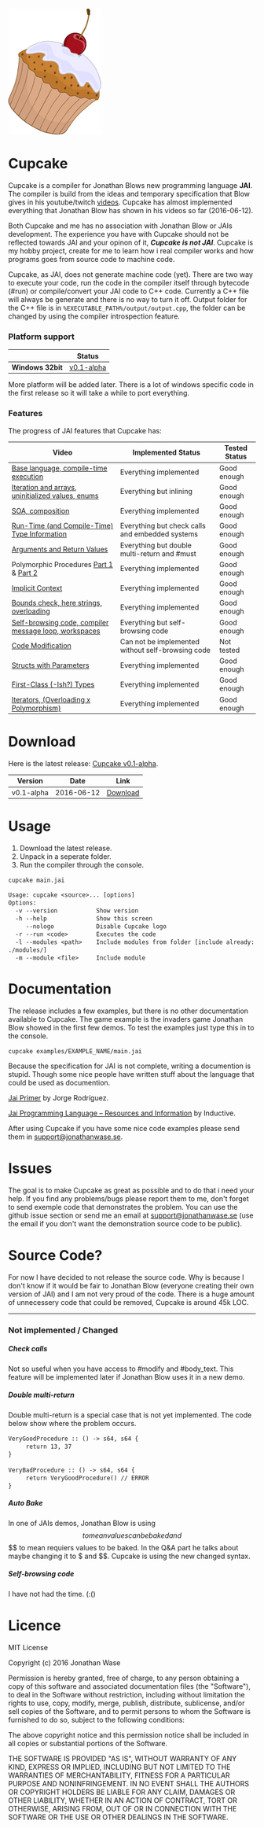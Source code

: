 
![Cupcake](logo.png "Title is optional")

# Cupcake
Cupcake is a compiler for Jonathan Blows new programming language **JAI**. The compiler is build from the ideas and temporary specification that Blow gives in his youtube/twitch [videos](https://www.youtube.com/user/jblow888/videos). Cupcake has almost implemented everything that Jonathan Blow has shown in his videos so far (2016-06-12). 

Both Cupcake and me has no association with Jonathan Blow or JAIs development. The experience you have with Cupcake should not be reflected towards JAI and your opinon of it, **_Cupcake is not JAI_**. Cupcake is my hobby project, create for me to learn how i real compiler works and how programs goes from source code to machine code.

Cupcake, as JAI, does not generate machine code (yet). There are two way to execute your code, run the code in the compiler itself  through bytecode (#run) or compile/convert your JAI code to C++ code. Currently a C++ file will always be generate and there is no way to turn it off. Output folder for the C++ file is in `%EXECUTABLE_PATH%/output/output.cpp`, the folder can be changed by using the compiler introspection feature.

### Platform support ###

|| **Status** |
|---|---|
|**Windows 32bit**         |[v0.1-alpha](http://)|

More platform will be added later. There is a lot of windows specific code in the first release so it will take a while to port everything. 

### Features ###
The progress of JAI features that Cupcake has:

Video  | Implemented Status | Tested Status
------------- | ------------- | ------------- 
[Base language, compile-time execution](https://www.youtube.com/watch?v=UTqZNujQOlA)  | Everything implemented | Good enough
[Iteration and arrays, uninitialized values, enums](https://www.youtube.com/watch?v=-UPFH0eWHEI)  | Everything but inlining | Good enough
[SOA, composition](https://www.youtube.com/watch?v=ZHqFrNyLlpA)  | Everything implemented | Good enough
[Run-Time (and Compile-Time) Type Information](https://www.youtube.com/watch?v=JoNkttD_MUs)  | Everything but check calls and embedded systems | Good enough
[Arguments and Return Values](https://www.youtube.com/watch?v=CttIYXCUeVY)  | Everything but double multi-return and #must | Good enough
Polymorphic Procedures [Part 1](https://www.youtube.com/watch?v=BwqeFrlSpuI) & [Part 2](https://www.youtube.com/watch?v=7Fsy2WaxLOY)  | Everything implemented | Good enough
[Implicit Context](https://www.youtube.com/watch?v=ciGQCP6HgqI)  | Everything implemented | Good enough
[Bounds check, here strings, overloading](https://www.youtube.com/watch?v=4h-0Sc2jK88)  | Everything implemented | Good enough
[Self-browsing code, compiler message loop, workspaces](https://www.youtube.com/watch?v=OHZwYYW9koI)  | Everything but self-browsing code | Good enough
[Code Modification](https://www.youtube.com/watch?v=59lKAlb6cRg)  | Can not be implemented without self-browsing code | Not tested
[Structs with Parameters](https://www.youtube.com/watch?v=2IBr0XZOPsk)  | Everything implemented | Good enough
[First-Class (-Ish?) Types](https://www.youtube.com/watch?v=iVN3LLf4wMg)  | Everything implemented | Good enough
[Iterators, (Overloading x Polymorphism)](https://www.youtube.com/watch?v=COQKyOCAxOQ)  | Everything implemented | Good enough

# Download #
Here is the latest release: [Cupcake v0.1-alpha](http://).

Version  | Date | Link
------------- | ------------- | ------------- 
v0.1-alpha  | 2016-06-12 | [Download](http://)

# Usage #
1. Download the latest release.
2. Unpack in a seperate folder.
3. Run the compiler through the console.

```
cupcake main.jai
```

```
Usage: cupcake <source>... [options]
Options:
  -v --version           Show version
  -h --help              Show this screen
     --nologo            Disable Cupcake logo
  -r --run <code>        Executes the code
  -l --modules <path>    Include modules from folder [include already: ./modules/]
  -m --module <file>     Include module
```

# Documentation #

The release includes a few examples, but there is no other documentation available to Cupcake. The game example is the invaders game Jonathan Blow showed in the first few demos. To test the examples just type this in to the console.
```
cupcake examples/EXAMPLE_NAME/main.jai
```

Because the specification for JAI is not complete, writing a documention is stupid. Though some nice people have written stuff about the language that could be used as documention. 

[Jai Primer](https://sites.google.com/site/jailanguageprimer/) by Jorge Rodríguez.

[Jai Programming Language – Resources and Information](https://sites.google.com/site/jailanguageprimer/) by Inductive.

After using Cupcake if you have some nice code examples please send them in [support@jonathanwase.se](mailto://support@jonathanwase.se).

# Issues #
The goal is to make Cupcake as great as possible and to do that i need your help. If you find any problems/bugs please report them to me, don't forget to send exemple code that demonstrates the problem. You can use the github issue section or send me an email at [support@jonathanwase.se](mailto://support@jonathanwase.se) (use the email if you don't want the demonstration source code to be public).

# Source Code? #
For now I have decided to not release the source code. Why is because I don't know if it would be fair to Jonathan Blow (everyone creating their own version of JAI) and I am not very proud of the code. There is a huge amount of unnecessery code that could be removed, Cupcake is around 45k LOC. 

- - - -
### Not implemented / Changed ###
##### Check calls #####
Not so useful when you have access to #modify and #body_text. This feature will be implemented later if Jonathan Blow uses it in a new demo.

##### Double multi-return #####
Double multi-return is a special case that is not yet implemented. The code below show where the problem occurs.
```jai
VeryGoodProcedure :: () -> s64, s64 {
     return 13, 37
}

VeryBadProcedure :: () -> s64, s64 {
     return VeryGoodProcedure() // ERROR
}
```

##### Auto Bake #####
In one of JAIs demos, Jonathan Blow is using $$ to mean values can be baked and $$ $$ to mean requiers values to be baked. In the Q&A part he talks about maybe changing it to $ and $$. Cupcake is using the new changed syntax.

##### Self-browsing code #####
I have not had the time. (:()

# Licence #

MIT License

Copyright (c) 2016 Jonathan Wase

Permission is hereby granted, free of charge, to any person obtaining a copy
of this software and associated documentation files (the "Software"), to deal
in the Software without restriction, including without limitation the rights
to use, copy, modify, merge, publish, distribute, sublicense, and/or sell
copies of the Software, and to permit persons to whom the Software is
furnished to do so, subject to the following conditions:

The above copyright notice and this permission notice shall be included in all
copies or substantial portions of the Software.

THE SOFTWARE IS PROVIDED "AS IS", WITHOUT WARRANTY OF ANY KIND, EXPRESS OR
IMPLIED, INCLUDING BUT NOT LIMITED TO THE WARRANTIES OF MERCHANTABILITY,
FITNESS FOR A PARTICULAR PURPOSE AND NONINFRINGEMENT. IN NO EVENT SHALL THE
AUTHORS OR COPYRIGHT HOLDERS BE LIABLE FOR ANY CLAIM, DAMAGES OR OTHER
LIABILITY, WHETHER IN AN ACTION OF CONTRACT, TORT OR OTHERWISE, ARISING FROM,
OUT OF OR IN CONNECTION WITH THE SOFTWARE OR THE USE OR OTHER DEALINGS IN THE
SOFTWARE.
